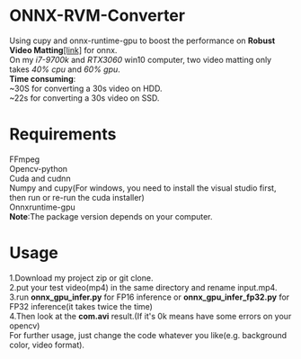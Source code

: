 # ONNX-RVM-Converter
Using cupy and onnx-runtime-gpu to boost the performance on **Robust Video Matting**[[link]](https://github.com/PeterL1n/RobustVideoMatting) for onnx.  
On my *i7-9700k* and *RTX3060* win10 computer, two video matting only takes *40% cpu* and *60% gpu*.  
**Time consuming**:  
~30S for converting a 30s video on HDD.  
~22s for converting a 30s video on SSD.
# Requirements
FFmpeg  
Opencv-python  
Cuda and cudnn  
Numpy and cupy(For windows, you need to install the visual studio first, then run or re-run the cuda installer)  
Onnxruntime-gpu  
**Note**:The package version depends on your computer.
# Usage
1.Download my project zip or git clone.  
2.put your test video(mp4) in the same directory and rename input.mp4.  
3.run **onnx_gpu_infer.py** for FP16 inference or **onnx_gpu_infer_fp32.py** for FP32 inference(it takes twice the time)  
4.Then look at the **com.avi** result.(If it's 0k means have some errors on your opencv)  
For further usage, just change the code whatever you like(e.g. background color, video format).  
